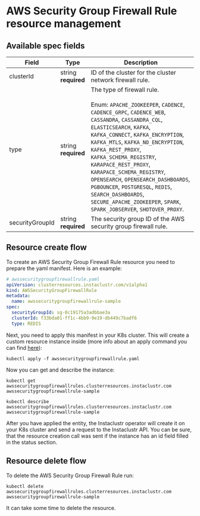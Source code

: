 # AWS Security Group Firewall Rule resource management

## Available spec fields

| Field                                        | Type                               | Description                                                                                                                                                                                                                                                                                                                                                                                                                                                                                                           |
|----------------------------------------------|------------------------------------|-----------------------------------------------------------------------------------------------------------------------------------------------------------------------------------------------------------------------------------------------------------------------------------------------------------------------------------------------------------------------------------------------------------------------------------------------------------------------------------------------------------------------|
| clusterId                                    | string <br /> **required**         | ID of the cluster for the cluster network firewall rule.                                                                                                                                                                                                                                                                                                                                                                                                                                                              |
| type                                         | string <br /> **required** <br />  | The type of firewall rule. <br/> <br/>Enum: `APACHE_ZOOKEEPER`, `CADENCE`, `CADENCE_GRPC`, `CADENCE_WEB`, `CASSANDRA`, `CASSANDRA_CQL`, `ELASTICSEARCH`, `KAFKA`, `KAFKA_CONNECT`, `KAFKA_ENCRYPTION`, `KAFKA_MTLS`, `KAFKA_NO_ENCRYPTION`, `KAFKA_REST_PROXY`, `KAFKA_SCHEMA_REGISTRY`, `KARAPACE_REST_PROXY`, `KARAPACE_SCHEMA_REGISTRY`, `OPENSEARCH`, `OPENSEARCH_DASHBOARDS`, `PGBOUNCER`, `POSTGRESQL`, `REDIS`, `SEARCH_DASHBOARDS`, `SECURE_APACHE_ZOOKEEPER`, `SPARK`, `SPARK_JOBSERVER`, `SHOTOVER_PROXY`.  |
| securityGroupId                              | string <br /> **required**         | The security group ID of the AWS security group firewall rule.                                                                                                                                                                                                                                                                                                                                                                                                                                                        |                                                                                                                                                                                                                                                                                                                                                                                                                                                                              |

## Resource create flow
To create an AWS Security Group Firewall Rule resource you need to prepare the yaml manifest. Here is an example:
```yaml
# awssecuritygroupfirewallrule.yaml
apiVersion: clusterresources.instaclustr.com/v1alpha1
kind: AWSSecurityGroupFirewallRule
metadata:
  name: awssecuritygroupfirewallrule-sample
spec:
  securityGroupId: sg-0c19175a3adbbae3a
  clusterId: f33bda01-ff1c-4bb9-9e19-db449c7badf6
  type: REDIS
```

Next, you need to apply this manifest in your K8s cluster. This will create a custom resource instance inside (more info about an apply command you can find [here](https://kubernetes.io/docs/reference/generated/kubectl/kubectl-commands#apply)):

```console
kubectl apply -f awssecuritygroupfirewallrule.yaml
```

Now you can get and describe the instance:

```console
kubectl get awssecuritygroupfirewallrules.clusterresources.instaclustr.com awssecuritygroupfirewallrule-sample
```
```console
kubectl describe awssecuritygroupfirewallrules.clusterresources.instaclustr.com awssecuritygroupfirewallrule-sample
```

After you have applied the entity, the Instaclustr operator will create it on your K8s cluster and send a request to the Instaclustr API. You can be sure, that the resource creation call was sent if the instance has an id field filled in the status section.

## Resource delete flow

To delete the AWS Security Group Firewall Rule run:
```console
kubectl delete awssecuritygroupfirewallrules.clusterresources.instaclustr.com awssecuritygroupfirewallrule-sample
```

It can take some time to delete the resource.
